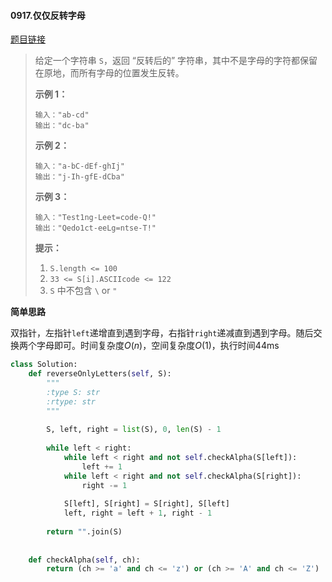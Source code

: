 #### 0917.仅仅反转字母
[题目链接](https://leetcode-cn.com/problems/reverse-only-letters/)
> 给定一个字符串 `S`，返回 “反转后的” 字符串，其中不是字母的字符都保留在原地，而所有字母的位置发生反转。
>
>  
>
> **示例 1：**
>
> ```
> 输入："ab-cd"
> 输出："dc-ba"
> ```
>
> **示例 2：**
>
> ```
> 输入："a-bC-dEf-ghIj"
> 输出："j-Ih-gfE-dCba"
> ```
>
> **示例 3：**
>
> ```
> 输入："Test1ng-Leet=code-Q!"
> 输出："Qedo1ct-eeLg=ntse-T!"
> ```
>
>  
>
> **提示：**
>
> 1. `S.length <= 100`
> 2. `33 <= S[i].ASCIIcode <= 122` 
> 3. `S` 中不包含 `\` or `"`

**简单思路**

双指针，左指针```left```递增直到遇到字母，右指针```right```递减直到遇到字母。随后交换两个字母即可。时间复杂度$O(n)$，空间复杂度$O(1)$，执行时间44ms

```python
class Solution:
    def reverseOnlyLetters(self, S):
        """
        :type S: str
        :rtype: str
        """
        
        S, left, right = list(S), 0, len(S) - 1
        
        while left < right:
            while left < right and not self.checkAlpha(S[left]):
                left += 1
            while left < right and not self.checkAlpha(S[right]):
                right -= 1
            
            S[left], S[right] = S[right], S[left]
            left, right = left + 1, right - 1
        
        return "".join(S)
            
            
    def checkAlpha(self, ch):
        return (ch >= 'a' and ch <= 'z') or (ch >= 'A' and ch <= 'Z')
```

